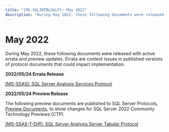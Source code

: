```yaml
---
title: "[MS-SQLINTBLOGLP]: May 2022"
description: "During May 2022, these following documents were released with active errata and preview updates. Errata are content issues in published versions"
---
```


# May 2022

<p>During May 2022, these following documents were released
with active errata and preview updates. Errata are content issues in published
versions of protocol documents that could impact implementation.</p>
<p><b>2022/05/24 Errata
Release</b></p>
<p><span><a href="https://sqlprotocoldoc.blob.core.windows.net/productionsqlarchives/MS-SSAS/%5bMS-SSAS%5d-220524-diff.pdf">[MS-SSAS]:
SQL Server Analysis Services Protocol</a></span></p>
<p><b>2022/05/24 Preview
Release</b></p>
<p>The following preview documents are published to SQL Server
Protocols, <span><a href="https://docs.microsoft.com/en-us/openspecs/sql_server_protocols/ms-sqlprotlp/9523bb93-328f-4e27-9b1b-a0aab77ebcf0">Preview
Documents</a></span>, to show changes for SQL Server 2022 Community Technology
Previews (CTP).<b></b></p>
<p><span><a href="https://sqlprotocoldoc.blob.core.windows.net/productionsqlarchives/MS-SSAS-T/%5bMS-SSAS-T%5d-220524-diff.pdf">[MS-SSAS-T-Diff]:
SQL Server Analysis Server Tabular Protocol</a></span></p>

                